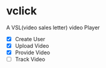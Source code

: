 # vclick
A VSL(video sales letter) video Player

- [x] Create User
- [x] Upload Video
- [x] Provide Video
- [ ] Track Video
